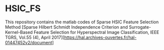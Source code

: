# HSIC_FS
This repository contains the matlab codes of Sparse HSIC Feature Selection Method
[Sparse Hilbert Schmidt Independence Criterion and Surrogate-Kernel-Based Feature Selection for Hyperspectral Image Classification, IEEE TGRS, Vol.55 (4), April 2017][https://hal.archives-ouvertes.fr/hal-01447452v2/document]

